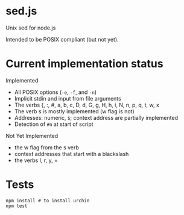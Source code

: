 # sed.js

Unix sed for node.js

Intended to be POSIX compliant (but not yet).

# Current implementation status

Implemented
 * All POSIX options (`-e`, `-f`, and `-n`)
 * Implicit stdin and input from file arguments
 * The verbs {, :, #, a, b, c, D, d, G, g, H, h, i, N, n, p, q, t, w, x
 * The verb s is mostly implemented (w flag is not)
 * Addresses: numeric, `$`; context address are partially implemented
 * Detection of `#n` at start of script

Not Yet Implemented
 * the w flag from the s verb
 * context addresses that start with a blackslash
 * the verbs l, r, y, =

# Tests

    npm install # to install urchin
    npm test

